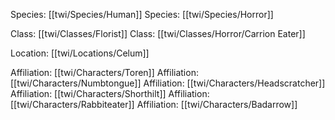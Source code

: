 Species: [[twi/Species/Human]]
Species: [[twi/Species/Horror]]

Class: [[twi/Classes/Florist]]
Class: [[twi/Classes/Horror/Carrion Eater]]

Location: [[twi/Locations/Celum]]

Affiliation: [[twi/Characters/Toren]]
Affiliation: [[twi/Characters/Numbtongue]]
Affiliation: [[twi/Characters/Headscratcher]]
Affiliation: [[twi/Characters/Shorthilt]]
Affiliation: [[twi/Characters/Rabbiteater]]
Affiliation: [[twi/Characters/Badarrow]]



